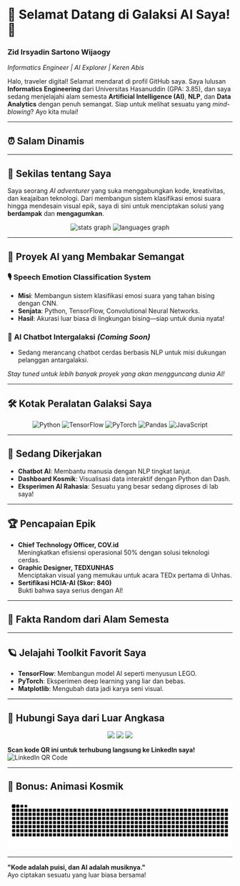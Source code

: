 # 🌌 Selamat Datang di Galaksi AI Saya! 👾  
### **Zid Irsyadin Sartono Wijaogy**  
*Informatics Engineer | AI Explorer | Keren Abis*

Halo, traveler digital! Selamat mendarat di profil GitHub saya. Saya lulusan **Informatics Engineering** dari Universitas Hasanuddin (GPA: 3.85), dan saya sedang menjelajahi alam semesta **Artificial Intelligence (AI)**, **NLP**, dan **Data Analytics** dengan penuh semangat. Siap untuk melihat sesuatu yang *mind-blowing*? Ayo kita mulai!

---

## ⏰ Salam Dinamis  
<script>
  const hour = new Date().getHours();
  let greeting = hour < 12 ? "🌞 Pagi, AI Enthusiast!" : hour < 18 ? "🌅 Sore, Code Wizard!" : "🌙 Malam, Data Dreamer!";
  document.write(greeting);
</script>

---

## 🌠 Sekilas tentang Saya  
Saya seorang *AI adventurer* yang suka menggabungkan kode, kreativitas, dan keajaiban teknologi. Dari membangun sistem klasifikasi emosi suara hingga mendesain visual epik, saya di sini untuk menciptakan solusi yang **berdampak** dan **mengagumkan**.

<div align="center">
  <img src="https://github-readme-stats.vercel.app/api?username=zidisw&show_icons=true&theme=radical&custom_title=Statistik%20Petualangan%20Saya" height="150" alt="stats graph" />
  <img src="https://github-readme-stats.vercel.app/api/top-langs?username=zidisw&layout=compact&theme=midnight-purple&langs_count=6" height="150" alt="languages graph" />
</div>

---

## 🚀 Proyek AI yang Membakar Semangat  
### 🎙️ **Speech Emotion Classification System**  
- **Misi**: Membangun sistem klasifikasi emosi suara yang tahan bising dengan CNN.  
- **Senjata**: Python, TensorFlow, Convolutional Neural Networks.  
- **Hasil**: Akurasi luar biasa di lingkungan bising—siap untuk dunia nyata!  

### 🤖 **AI Chatbot Intergalaksi** *(Coming Soon)*  
- Sedang merancang chatbot cerdas berbasis NLP untuk misi dukungan pelanggan antargalaksi.  

*Stay tuned untuk lebih banyak proyek yang akan mengguncang dunia AI!*

---

## 🛠️ Kotak Peralatan Galaksi Saya  
<div align="center">
  <img src="https://img.shields.io/badge/Python-FFD43B?style=for-the-badge&logo=python&logoColor=blue" alt="Python" />
  <img src="https://img.shields.io/badge/TensorFlow-FF6F00?style=for-the-badge&logo=tensorflow&logoColor=white" alt="TensorFlow" />
  <img src="https://img.shields.io/badge/PyTorch-EE4C2C?style=for-the-badge&logo=pytorch&logoColor=white" alt="PyTorch" />
  <img src="https://img.shields.io/badge/Pandas-150458?style=for-the-badge&logo=pandas&logoColor=white" alt="Pandas" />
  <img src="https://img.shields.io/badge/JavaScript-F7DF1E?style=for-the-badge&logo=javascript&logoColor=black" alt="JavaScript" />
</div>

---

## 🌟 Sedang Dikerjakan  
- **Chatbot AI**: Membantu manusia dengan NLP tingkat lanjut.  
- **Dashboard Kosmik**: Visualisasi data interaktif dengan Python dan Dash.  
- **Eksperimen AI Rahasia**: Sesuatu yang besar sedang diproses di lab saya!  

---

## 🏆 Pencapaian Epik  
- **Chief Technology Officer, COV.id**  
  Meningkatkan efisiensi operasional 50% dengan solusi teknologi cerdas.  
- **Graphic Designer, TEDXUNHAS**  
  Menciptakan visual yang memukau untuk acara TEDx pertama di Unhas.  
- **Sertifikasi HCIA-AI (Skor: 840)**  
  Bukti bahwa saya serius dengan AI!

---

## 🎨 Fakta Random dari Alam Semesta  
<script>
  const facts = [
    "AI pertama kali diciptakan pada tahun 1956 oleh John McCarthy! 🤯",
    "Model AI terbesar memiliki miliaran parameter—otak kita kalah telak! 🧠",
    "Chatbot pertama, ELIZA, dibuat tahun 1966 dan pura-pura jadi psikolog! 😂"
  ];
  document.write(facts[Math.floor(Math.random() * facts.length)]);
</script>

---

## 🪐 Jelajahi Toolkit Favorit Saya  
- **TensorFlow**: Membangun model AI seperti menyusun LEGO.  
- **PyTorch**: Eksperimen deep learning yang liar dan bebas.  
- **Matplotlib**: Mengubah data jadi karya seni visual.  

---

## 📡 Hubungi Saya dari Luar Angkasa  
<div align="center">
  <a href="https://instagram.com/zid_isw"><img src="https://img.shields.io/badge/Instagram-E4405F?style=for-the-badge&logo=instagram&logoColor=white" /></a>
  <a href="mailto:zidirsyadin@gmail.com"><img src="https://img.shields.io/badge/Gmail-D14836?style=for-the-badge&logo=gmail&logoColor=white" /></a>
  <a href="https://www.linkedin.com/in/zidisw/"><img src="https://img.shields.io/badge/LinkedIn-0077B5?style=for-the-badge&logo=linkedin&logoColor=white" /></a>
</div>

**Scan kode QR ini untuk terhubung langsung ke LinkedIn saya!**  
<img src="https://api.qrserver.com/v1/create-qr-code/?size=150x150&data=https://www.linkedin.com/in/zidisw/" alt="LinkedIn QR Code" />

---

## 🐍 Bonus: Animasi Kosmik  
<img src="https://raw.githubusercontent.com/zidisw/zidisw/output/snake.svg" alt="Snake Animation" />

---

**"Kode adalah puisi, dan AI adalah musiknya."**  
Ayo ciptakan sesuatu yang luar biasa bersama!
